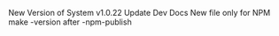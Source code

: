 New Version of System v1.0.22 
Update Dev Docs 
New file only for NPM 
make -version after -npm-publish 
